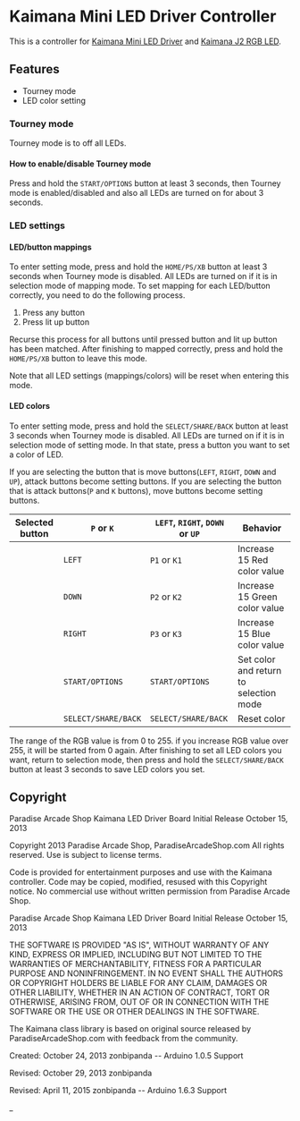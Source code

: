 # Kaimana Mini LED Driver Controller

This is a controller for [Kaimana Mini LED Driver](https://paradisearcadeshop.com/products/paradise-kaimana-mini-led-driver-pcb) and [Kaimana J2 RGB LED](https://paradisearcadeshop.com/products/paradise-kaimana-j2-rgb-led).

## Features

- Tourney mode
- LED color setting

### Tourney mode

Tourney mode is to off all LEDs.

#### How to enable/disable Tourney mode

Press and hold the `START/OPTIONS` button at least 3 seconds, then Tourney mode is enabled/disabled and also all LEDs are turned on for about 3 seconds.

### LED settings

#### LED/button mappings

To enter setting mode, press and hold the `HOME/PS/XB` button at least 3 seconds when Tourney mode is disabled.
All LEDs are turned on if it is in selection mode of mapping mode.
To set mapping for each LED/button correctly, you need to do the following process.

1. Press any button
2. Press lit up button

Recurse this process for all buttons until pressed button and lit up button has been matched.
After finishing to mapped correctly, press and hold the `HOME/PS/XB` button to leave this mode.

Note that all LED settings (mappings/colors) will be reset when entering this mode.

#### LED colors

To enter setting mode, press and hold the `SELECT/SHARE/BACK` button at least 3 seconds when Tourney mode is disabled.
All LEDs are turned on if it is in selection mode of setting mode.
In that state, press a button you want to set a color of LED.

If you are selecting the button that is move buttons(`LEFT`, `RIGHT`, `DOWN` and `UP`), attack buttons become setting buttons.
If you are selecting the button that is attack buttons(`P` and `K` buttons), move buttons become setting buttons.

Selected button | `P` or `K` | `LEFT`, `RIGHT`, `DOWN` or `UP` | Behavior
---- | ---- | ---- | ----
　 | `LEFT` | `P1` or `K1` | Increase 15 Red color value
　 | `DOWN` | `P2` or `K2` | Increase 15 Green color value
　 | `RIGHT` | `P3` or `K3` | Increase 15 Blue color value
　 | `START/OPTIONS` | `START/OPTIONS` | Set color and return to selection mode
　 | `SELECT/SHARE/BACK` | `SELECT/SHARE/BACK` | Reset color

The range of the RGB value is from 0 to 255. if you increase RGB value over 255, it will be started from 0 again.
After finishing to set all LED colors you want, return to selection mode, then press and hold the `SELECT/SHARE/BACK` button at least 3 seconds to save LED colors you set.

## Copyright

Paradise Arcade Shop Kaimana LED Driver Board
Initial Release October 15, 2013


Copyright 2013 Paradise Arcade Shop, ParadiseArcadeShop.com
All rights reserved.  Use is subject to license terms.

Code is provided for entertainment purposes and use with the Kaimana controller.
Code may be copied, modified, resused with this Copyright notice.
No commercial use without written permission from Paradise Arcade Shop.

Paradise Arcade Shop Kaimana LED Driver Board
Initial Release October 15, 2013

THE SOFTWARE IS PROVIDED "AS IS", WITHOUT WARRANTY OF ANY KIND, EXPRESS OR
IMPLIED, INCLUDING BUT NOT LIMITED TO THE WARRANTIES OF MERCHANTABILITY,
FITNESS FOR A PARTICULAR PURPOSE AND NONINFRINGEMENT. IN NO EVENT SHALL THE
AUTHORS OR COPYRIGHT HOLDERS BE LIABLE FOR ANY CLAIM, DAMAGES OR OTHER
LIABILITY, WHETHER IN AN ACTION OF CONTRACT, TORT OR OTHERWISE, ARISING FROM,
OUT OF OR IN CONNECTION WITH THE SOFTWARE OR THE USE OR OTHER DEALINGS IN
THE SOFTWARE.



The Kaimana class library is based on original source released by ParadiseArcadeShop.com
with feedback from the community.

Created:  October 24, 2013    zonbipanda  -- Arduino 1.0.5 Support

Revised:  October 29, 2013    zonbipanda

Revised:  April   11, 2015    zonbipanda  -- Arduino 1.6.3 Support

_
